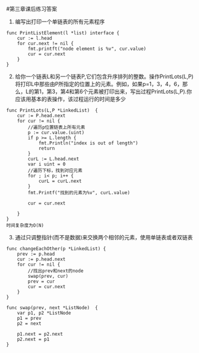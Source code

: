 #第三章课后练习答案

1. 编写出打印一个单链表的所有元素程序
```
func PrintListElement(l *list) interface {
    cur := l.head
    for cur.next != nil {
        fmt.printft("node element is %v", cur.value)
        cur = cur.next
    }
}
```

2. 给你一个链表L和另一个链表P,它们包含升序排列的整数。操作PrintLots(L,P)将打印L中那些由P所指定的位置上的元素。例如，如果p=1，3，4，6，那么，L的第1，第3，第4和第6个元素被打印出来，写出过程PrintLots(L,P).你应该用基本的表操作，该过程运行的时间是多少
```
func PrintLots(L,P *LinkedList)  {
	cur := P.head.next
	for cur != nil {
		//遍历p位置链表上所有元素
		p := cur.value.(uint)
		if p >= L.length {
			fmt.Println("index is out of length")
			return 
		}
		curL := L.head.next
		var i uint = 0
		//遍历下标，找到对应元素
		for ; i< p; i++ {
			curL = curL.next
		}
		fmt.Printf("找到的元素为%v", curL.value)
		
		cur = cur.next
		
	}
}
时间复杂度为O(N)
```
3. 通过只调整指针(而不是数据)来交换两个相邻的元素，使用单链表或者双链表
```
func changeEachOther(p *LinkedList) {
	prev := p.head
	cur := p.head.next
	for cur != nil {
		//找出prev和next的node
		swap(prev, cur)
		prev = cur
		cur = cur.next
	}
}

func swap(prev, next *ListNode)  {
	var p1, p2 *ListNode
	p1 = prev
	p2 = next

	p1.next = p2.next
	p2.next = p1
}
```